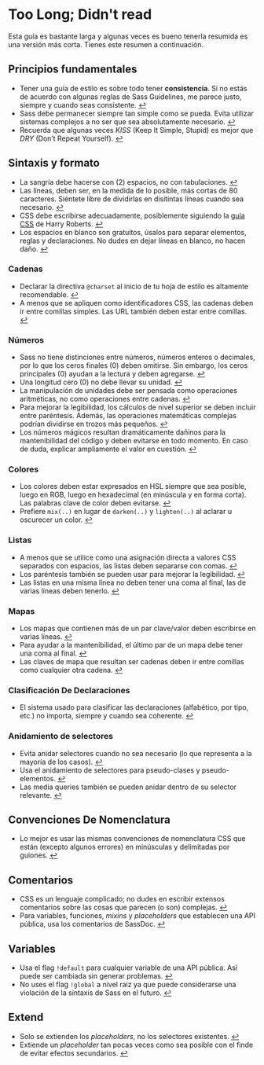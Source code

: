 
# Too Long; Didn't read

Esta guía es bastante larga y algunas veces es bueno tenerla resumida es una versión más corta. Tienes este resumen a continuación.

## Principios fundamentales

* Tener una guía de estilo es sobre todo tener **consistencia**. Si no estás de acuerdo con algunas reglas de Sass Guidelines, me parece justo, siempre y cuando seas consistente. [↩](#por-qu-una-gua-de-estilo)
* Sass debe permanecer siempre tan simple como se pueda. Evita utilizar sistemas complejos a no ser que sea absolutamente necesario. [↩](#principios-fundamentales)
* Recuerda que algunas veces *KISS* (Keep It Simple, Stupid) es mejor que *DRY* (Don’t Repeat Yourself). [↩](#principios-fundamentales)

## Sintaxis y formato

* La sangría debe hacerse con (2) espacios, no con tabulaciones. [↩](#sintaxis-y-formato)
* Las líneas, deben ser, en la medida de lo posible, más cortas de 80 caracteres. Siéntete libre de dividirlas en disitintas líneas cuando sea necesario. [↩](#sintaxis-y-formato)
* CSS debe escribirse adecuadamente, posiblemente siguiendo la [guía CSS](http://cssguidelin.es) de Harry Roberts. [↩](#sintaxis-y-formato)
* Los espacios en blanco son gratuitos, úsalos para separar elementos, reglas y declaraciones. No dudes en dejar líneas en blanco, no hacen daño. [↩](#sintaxis-y-formato)

### Cadenas

* Declarar la directiva `@charset` al inicio de tu hoja de estilo es altamente recomendable. [↩](#codificacin)
* A menos que se apliquen como identificadores CSS, las cadenas deben ir entre comillas simples. Las URL también deben estar entre comillas. [↩](#cadenas-como-valores-css)

### Números

* Sass no tiene distinciones entre números, números enteros o decimales, por lo que los ceros finales (0) deben omitirse. Sin embargo, los ceros principales (0) ayudan a la lectura y deben agregarse. [↩](#ceros)
* Una longitud cero (0) no debe llevar su unidad. [↩](#unidades)
* La manipulación de unidades debe ser pensada como operaciones aritméticas, no como operaciones entre cadenas. [↩](#unidades)
* Para mejorar la legibilidad, los cálculos de nivel superior se deben incluir entre paréntesis. Además, las operaciones matemáticas complejas podrían dividirse en trozos más pequeños. [↩](#clculos)
* Los números mágicos resultan dramáticamente dañinos para la mantenibilidad del código y deben evitarse en todo momento. En caso de duda, explicar ampliamente el valor en cuestión. [↩](#nmeros-mgicos)

### Colores

* Los colores deben estar expresados en HSL siempre que sea posible, luego en RGB, luego en hexadecimal (en minúscula y en forma corta). Las palabras clave de color deben evitarse. [↩](#formatos-de-color)
* Prefiere `mix(..)` en lugar de `darken(..)` y `lighten(..)` al aclarar u oscurecer un color. [↩](#aclarando-y-oscureciendo-colores)

### Listas

* A menos que se utilice como una asignación directa a valores CSS separados con espacios, las listas deben separarse con comas. [↩](#listas)
* Los paréntesis también se pueden usar para mejorar la legibilidad. [↩](#listas)
* Las listas en una misma línea no deben tener una coma al final, las de varias líneas deben tenerlo. [↩](#listas)

### Mapas

* Los mapas que contienen más de un par clave/valor deben escribirse en varias líneas. [↩](#mapas)
* Para ayudar a la mantenibilidad, el último par de un mapa debe tener una coma al final. [↩](#mapas)
* Las claves de mapa que resultan ser cadenas deben ir entre comillas como cualquier otra cadena. [↩](#mapas)

### Clasificación De Declaraciones

* El sistema usado para clasificar las declaraciones (alfabético, por tipo, etc.) no importa, siempre y cuando sea coherente. [↩](#clasificacin-de-declaraciones)

### Anidamiento de selectores

* Evita anidar selectores cuando no sea necesario (lo que representa a la mayoría de los casos). [↩](#anidamiento-de-selectores)
* Usa el anidamiento de selectores para pseudo-clases y pseudo-elementos. [↩](#anidamiento-de-selectores)
* Las media queries también se pueden anidar dentro de su selector relevante. [↩](#anidamiento-de-selectores)

## Convenciones De Nomenclatura

* Lo mejor es usar las mismas convenciones de nomenclatura CSS que están (excepto algunos errores) en minúsculas y delimitadas por guiones. [↩](#convenciones-de-nomenclatura)

## Comentarios

* CSS es un lenguaje complicado; no dudes en escribir extensos comentarios sobre las cosas que parecen (o son) complejas. [↩](#comentarios)
* Para variables, funciones, *mixins* y *placeholders* que establecen una API pública, usa los comentarios de SassDoc. [↩](#documentacin)

## Variables

* Usa el flag `!default` para cualquier variable de una API pública. Así puede ser cambiada sin generar problemas. [↩](#el-flag-default)
* No uses el flag `!global` a nivel raiz ya que puede considerarse una violación de la sintaxis de Sass en el futuro. [↩](#el-flag-global)

## Extend

* Solo se extienden los *placeholders*, no los selectores existentes. [↩](#extend)
* Extiende un *placeholder* tan pocas veces como sea posible con el finde de evitar efectos secundarios. [↩](#extend)

